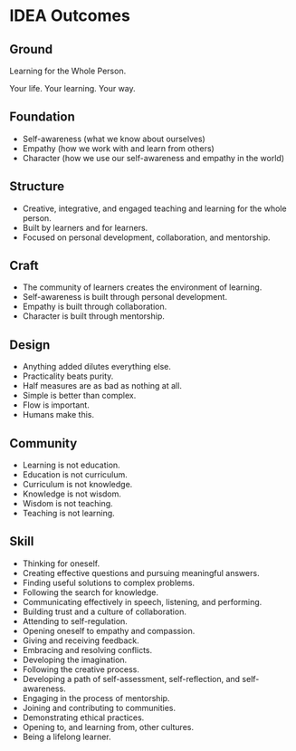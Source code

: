 IDEA Outcomes
=============

Ground
------

Learning for the Whole Person.

Your life. Your learning. Your way.

Foundation
----------

* Self-awareness (what we know about ourselves)
* Empathy (how we work with and learn from others)
* Character (how we use our self-awareness and empathy in the world)

Structure
---------

* Creative, integrative, and engaged teaching and learning for the whole person.
* Built by learners and for learners.
* Focused on personal development, collaboration, and mentorship.

Craft
------

* The community of learners creates the environment of learning.
* Self-awareness is built through personal development.
* Empathy is built through collaboration.
* Character is built through mentorship.

Design
------

* Anything added dilutes everything else.
* Practicality beats purity.
* Half measures are as bad as nothing at all.
* Simple is better than complex.
* Flow is important.
* Humans make this.

Community
---------

* Learning is not education.
* Education is not curriculum.
* Curriculum is not knowledge.
* Knowledge is not wisdom.
* Wisdom is not teaching.
* Teaching is not learning.

Skill
-----

* Thinking for oneself.
* Creating effective questions and pursuing meaningful answers.
* Finding useful solutions to complex problems.
* Following the search for knowledge.
* Communicating effectively in speech, listening, and performing.
* Building trust and a culture of collaboration.
* Attending to self-regulation.
* Opening oneself to empathy and compassion.
* Giving and receiving feedback.
* Embracing and resolving conflicts.
* Developing the imagination.
* Following the creative process.
* Developing a path of self-assessment, self-reflection, and self-awareness.
* Engaging in the process of mentorship.
* Joining and contributing to communities. 
* Demonstrating ethical practices.
* Opening to, and learning from, other cultures.
* Being a lifelong learner.


